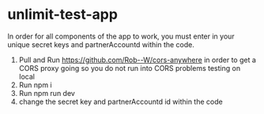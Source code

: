 # unlimit-test-app

In order for all components of the app to work, you must enter in your unique secret keys and partnerAccountd within the code.

1) Pull and Run https://github.com/Rob--W/cors-anywhere in order to get a CORS proxy going so you do not run into CORS problems testing on local
2) Run npm i
3) Run npm run dev
4) change the secret key and partnerAccountd id within the code

